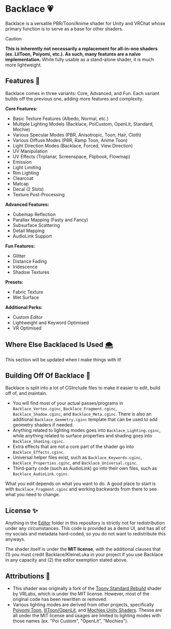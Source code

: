 # Backlace 💗
Backlace is a versatile PBR/Toon/Anime shader for Unity and VRChat whose primary function is to serve as a base for other shaders.

> [!CAUTION]
> **This is inherently not necessarily a replacement for all-in-one shaders (ex. LilToon, Poiyomi, etc.). As such, many features are a naïve implementation.** While fully usable as a stand-alone shader, it is much more lightweight.

## Features 🌈
Backlace comes in three variants: Core, Advanced, and Fun. Each variant builds off the previous one, adding more features and complexity.

**Core Features:**
- Basic Texture Features (Albedo, Normal, etc.)
- Multiple Lighting Models (Backlace, PoiCustom, OpenLit, Standard, Mochie)
- Various Specular Modes (PBR, Anisotropic, Toon, Hair, Cloth)
- Various Diffuse Modes (PBR, Ramp Toon, Anime Toon)
- Light Direction Modes (Backlace, Forced, View Direction)
- UV Manipulation
- UV Effects (Triplanar, Screenspace, Flipbook, Flowmap)
- Emission
- Light Limiting
- Rim Lighting
- Clearcoat
- Matcap
- Decal (2 Slots)
- Texture Post-Processing

**Advanced Features:**
- Cubemap Reflection
- Parallax Mapping (Fasty and Fancy)
- Subsurface Scattering
- Detail Mapping
- AudioLink Support

**Fun Features:**
- Glitter
- Distance Fading
- Iridescence
- Shadow Textures

**Presets:**
- Fabric Texture
- Wet Surface

**Additional Perks:**
- Custom Editor
- Lightweight and Keyword Optimised
- VR Optimised

## Where Else Backlaced Is Used 🌨️
This section will be updated when I make things with it!

## Building Off Of Backlace 🫧
Backlace is split into a lot of CGInclude files to make it easier to edit, build off of, and maintain.
- You will find most of your actual passes/programs in `Backlace_Vertex.cginc`, `Backlace_Fragment.cginc`, `Backlace_Shadow.cginc`, and `Backlace_Meta.cginc`. There is also an additional `Backlace_Geometry.cginc` template that can be used to add geometry shaders if needed.
- Anything related to lighting modes goes into `Backlace_Lighting.cginc`, while anything related to surface properties and shading goes into `Backlace_Shading.cginc`.
- Extra effects that are not a core part of the shader go into `Backlace_Effects.cginc`.
- Universal helper files exist, such as `Backlace_Keywords.cginc`, `Backlace_Properties.cginc`, and `Backlace_Universal.cginc`.
- Third-party code (such as AudioLink) go into their own files, such as `Backlace_AudioLink.cginc`.

What you edit depends on what you want to do. A good place to start is with `Backlace_Fragment.cginc` and working backwards from there to see what you need to change.

## License ✨
Anything in the [Editor](https://github.com/kleineluka/backlace/tree/main/Resources/Luka_Backlace/Editor) folder in this repository is strictly not for redistribution under any circumstances. This code is provided as a demo UI, and has all of my socials and metadata hard-coded, so you do not want to redistribute this anyways.

The shader itself is under the **MIT license**, with the additional clauses that (1) you must credit Backlace/KleineLuka in your project if you use Backlace in any capacity and (2) the editor exemption stated above.

## Attributions 🎨
- This shader was originally a fork of the [Toony Standard Rebuild](https://github.com/VRLabs/Toony-Standard-Rebuil) shader by VRLabs, which is under the MIT license. However, most of the original code has been rewritten or removed.
- Various lighting modes are derived from other projects, specifically [Poiyomi Toon](https://github.com/poiyomi/PoiyomiToonShader), [lilToon/OpenLit](https://github.com/lilxyzw/lilToon), and [Mochies Unity Shaders](https://github.com/MochiesCode/Mochies-Unity-Shaders/). Thesse are all under the MIT license and usages are limited to lighting modes with those names (ex. \"Poi Custom\", \"OpenLit\", \"Mochies\").